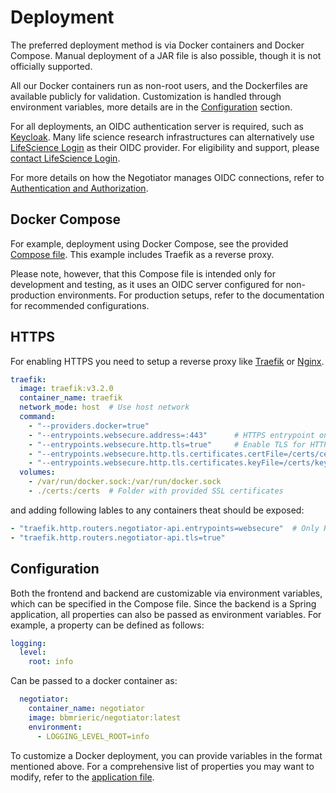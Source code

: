 # Deployment

The preferred deployment method is via Docker containers and Docker Compose. Manual deployment of a JAR file is also
possible, though it is not officially supported.

All our Docker containers run as non-root users, and the Dockerfiles are available publicly for validation.
Customization is handled through environment variables, more details are in the [Configuration](#configuration) section.

For all deployments, an OIDC authentication server is required, such as [Keycloak](https://www.keycloak.org/). Many life
science research infrastructures can alternatively use [LifeScience Login](https://lifescience-ri.eu/ls-login/) as their
OIDC provider. For eligibility and support, please [contact LifeScience Login](https://lifescience-ri.eu/ls-login/).

For more details on how the Negotiator manages OIDC connections, refer to [Authentication and Authorization](/auth).

## Docker Compose

For example, deployment using Docker Compose, see the
provided [Compose file](https://github.com/BBMRI-ERIC/negotiator/blob/docs/overhaul/compose.yml).
This example includes Traefik as a
reverse proxy.

Please note, however, that this Compose file is intended only for development and testing,
as it uses an OIDC server configured for non-production environments. For production setups, refer to the documentation
for recommended configurations.

## HTTPS

For enabling HTTPS you need to setup a reverse proxy
like [Traefik](https://doc.traefik.io/traefik/getting-started/install-traefik/) or [Nginx](https://nginx.org/en/).

```yaml
traefik:
  image: traefik:v3.2.0
  container_name: traefik
  network_mode: host  # Use host network
  command:
    - "--providers.docker=true"
    - "--entrypoints.websecure.address=:443"      # HTTPS entrypoint only
    - "--entrypoints.websecure.http.tls=true"     # Enable TLS for HTTPS
    - "--entrypoints.websecure.http.tls.certificates.certFile=/certs/cert.pem"
    - "--entrypoints.websecure.http.tls.certificates.keyFile=/certs/key.pem"
  volumes:
    - /var/run/docker.sock:/var/run/docker.sock
    - ./certs:/certs  # Folder with provided SSL certificates
```

and adding following lables to any containers theat should be exposed:

```yaml
- "traefik.http.routers.negotiator-api.entrypoints=websecure"  # Only HTTPS
- "traefik.http.routers.negotiator-api.tls=true" 
```

## Configuration

Both the frontend and backend are customizable via environment variables, which can be specified in the Compose file.
Since the backend is a Spring application, all properties can also be passed as environment variables. For example, a
property can be defined as follows:

```yaml
logging:
  level:
    root: info
```

Can be passed to a docker container as:

```yaml
  negotiator:
    container_name: negotiator
    image: bbmrieric/negotiator:latest
    environment:
      - LOGGING_LEVEL_ROOT=info
```

To customize a Docker deployment, you can provide variables in the format mentioned above. For a comprehensive list of
properties you may want to modify, refer to
the [application file](https://github.com/BBMRI-ERIC/negotiator/blob/master/src/main/resources/application-prod.yaml).
